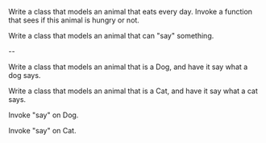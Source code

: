 Write a class that models an animal that eats every day.  Invoke a function that sees if this animal is hungry or not.

Write a class that models an animal that can "say" something.

--

Write a class that models an animal that is a Dog, and have it say what a dog says.

Write a class that models an animal that is a Cat, and have it say what a cat says.

Invoke "say" on Dog.

Invoke "say" on Cat.


